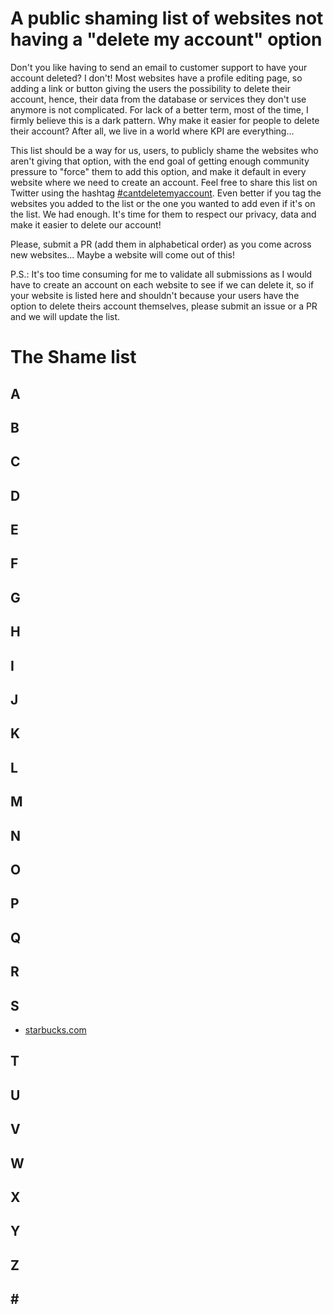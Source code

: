 # A public shaming list of websites not having a "delete my account" option

Don't you like having to send an email to customer support to have your account deleted? I don't! Most websites have a profile editing page, so adding a link or button giving the users the possibility to delete their account, hence, their data from the database or services they don't use anymore is not complicated. For lack of a better term, most of the time, I firmly believe this is a dark pattern. Why make it easier for people to delete their account? After all, we live in a world where KPI are everything...

This list should be a way for us, users, to publicly shame the websites who aren't giving that option, with the end goal of getting enough community pressure to "force" them to add this option, and make it default in every website where we need to create an account. Feel free to share this list on Twitter using the hashtag [#cantdeletemyaccount](https://twitter.com/hashtag/cantdeletemyaccount). Even better if you tag the websites you added to the list or the one you wanted to add even if it's on the list. We had enough. It's time for them to respect our privacy, data and make it easier to delete our account!

Please, submit a PR (add them in alphabetical order) as you come across new websites... Maybe a website will come out of this!


P.S.: It's too time consuming for me to validate all submissions as I would have to create an account on each website to see if we can delete it, so if your website is listed here and shouldn't because your users have the option to delete theirs account themselves, please submit an issue or a PR and we will update the list.

# The Shame list

## A

## B

## C

## D

## E

## F

## G

## H

## I

## J

## K

## L

## M

## N

## O

## P

## Q

## R

## S
* [starbucks.com](https://starbucks.com)

## T

## U

## V

## W

## X

## Y

## Z

## \#
